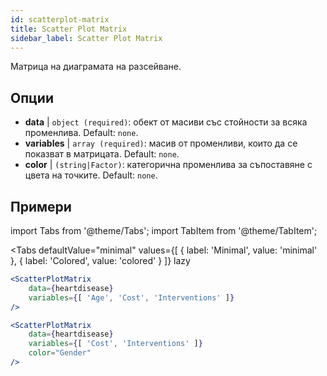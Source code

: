 ```yaml
---
id: scatterplot-matrix
title: Scatter Plot Matrix
sidebar_label: Scatter Plot Matrix
---
```


Матрица на диаграмата на разсейване.

## Опции

* __data__ | `object (required)`: обект от масиви със стойности за всяка променлива. Default: `none`.
* __variables__ | `array (required)`: масив от променливи, които да се показват в матрицата. Default: `none`.
* __color__ | `(string|Factor)`: категорична променлива за съпоставяне с цвета на точките. Default: `none`.


## Примери

import Tabs from '@theme/Tabs';
import TabItem from '@theme/TabItem';

<Tabs
    defaultValue="minimal"
    values={[
        { label: 'Minimal', value: 'minimal' },
        { label: 'Colored', value: 'colored' }
    ]}
    lazy
>

<TabItem value="minimal">

```jsx live
<ScatterPlotMatrix
    data={heartdisease} 
    variables={[ 'Age', 'Cost', 'Interventions' ]}
/>
```

</TabItem>

<TabItem value="colored">

```jsx live
<ScatterPlotMatrix
    data={heartdisease} 
    variables={[ 'Cost', 'Interventions' ]}
    color="Gender"
/>
```

</TabItem>

</Tabs>
